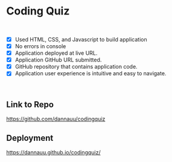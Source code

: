 # Coding Quiz

<br> 

- [x] Used HTML, CSS, and Javascript to build application
- [x] No errors in console
- [x] Application deployed at live URL.
- [x] Application GitHub URL submitted.
- [x] GitHub repository that contains application code.
- [x] Application user experience is intuitive and easy to navigate.

<br>

## Link to Repo

https://github.com/dannauu/codingquiz

## Deployment

https://dannauu.github.io/codingquiz/

<br>

